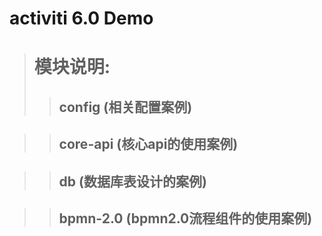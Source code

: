 # activiti 6.0 Demo
># 模块说明:
>> ## config (相关配置案例)

>> ## core-api (核心api的使用案例)

>> ## db (数据库表设计的案例)

>> ## bpmn-2.0 (bpmn2.0流程组件的使用案例)



